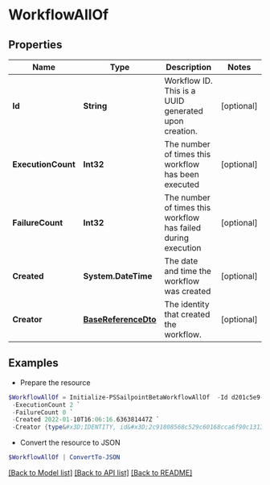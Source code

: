 # WorkflowAllOf
## Properties

Name | Type | Description | Notes
------------ | ------------- | ------------- | -------------
**Id** | **String** | Workflow ID. This is a UUID generated upon creation. | [optional] 
**ExecutionCount** | **Int32** | The number of times this workflow has been executed | [optional] 
**FailureCount** | **Int32** | The number of times this workflow has failed during execution | [optional] 
**Created** | **System.DateTime** | The date and time the workflow was created | [optional] 
**Creator** | [**BaseReferenceDto**](BaseReferenceDto.md) | The identity that created the workflow. | [optional] 

## Examples

- Prepare the resource
```powershell
$WorkflowAllOf = Initialize-PSSailpointBetaWorkflowAllOf  -Id d201c5e9-d37b-4aff-af14-66414f39d569 `
 -ExecutionCount 2 `
 -FailureCount 0 `
 -Created 2022-01-10T16:06:16.636381447Z `
 -Creator {type&#x3D;IDENTITY, id&#x3D;2c91808568c529c60168cca6f90c1313, name&#x3D;William Wilson}
```

- Convert the resource to JSON
```powershell
$WorkflowAllOf | ConvertTo-JSON
```

[[Back to Model list]](../README.md#documentation-for-models) [[Back to API list]](../README.md#documentation-for-api-endpoints) [[Back to README]](../README.md)

